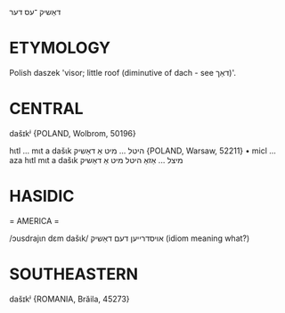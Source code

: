 דאַשיק
־עס
דער

ETYMOLOGY
===========
Polish daszek 'visor; little roof (diminutive of dach - see דאַך)'.

CENTRAL
========

dašɪkʲ {POLAND, Wolbrom, 50196}

hɩtl ... mɩt a dašɩk היטל ... מיט אַ דאַשיק {POLAND, Warsaw, 52211}
	•	micl ... aza hɩtl mɩt a dašɩk מיצל ... אַזאַ היטל מיט אַ דאַשיק

HASIDIC
=======
= AMERICA = 

/ɔusdrajɩn dɛm dašɩk/ אויסדרייען דעם דאַשיק (idiom meaning what?)

SOUTHEASTERN
==============

dašɪkʲ {ROMANIA, Brăila, 45273}
